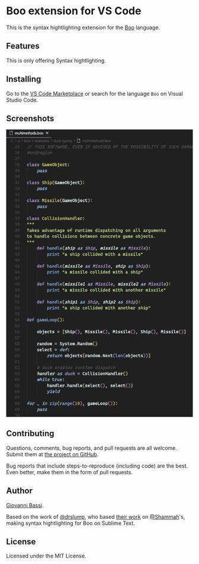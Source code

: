 # Boo extension for VS Code

This is the syntax hightlighting extension for the
[Boo](https://boo-language.github.io/) language.

## Features

This is only offering Syntax hightlighting.

## Installing

Go to the [VS Code Marketplace](https://marketplace.visualstudio.com/vscode)
or search for the language `Boo` on Visual Studio Code.

## Screenshots

![Example](images/sh1.png)

## Contributing

Questions, comments, bug reports, and pull requests are all welcome.  Submit them at
[the project on GitHub](https://github.com/giggio/codeboo).

Bug reports that include steps-to-reproduce (including code) are the
best. Even better, make them in the form of pull requests.

## Author

[Giovanni Bassi](https://github.com/giggio).

Based on the work of [@drslump](https://github.com/drslump/sublime-boo), who based
[their work](https://github.com/drslump/sublime-boo)
on [@Shammah](https://github.com/Shammah)'s, making syntax hightlighting for Boo on Sublime Text.

## License

Licensed under the MIT License.
